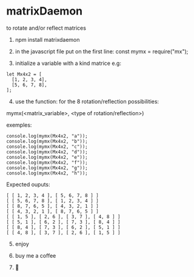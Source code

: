 # matrixDaemon
to rotate and/or reflect matrices

1. npm install matrixdaemon

2. in the javascript file put on the first line: const mymx = require("mx");

3. initialize a variable with a kind matrice e.g:

```
let Mx4x2 = [
  [1, 2, 3, 4],
  [5, 6, 7, 8],
];
```

4. use the function:
for the 8 rotation/reflection possibilities:

mymx(<matrix_variable>, <type of rotation/reflection>)

exemples:
```
console.log(mymx(Mx4x2, "a"));
console.log(mymx(Mx4x2, "b"));
console.log(mymx(Mx4x2, "c"));
console.log(mymx(Mx4x2, "d"));
console.log(mymx(Mx4x2, "e"));
console.log(mymx(Mx4x2, "f"));
console.log(mymx(Mx4x2, "g"));
console.log(mymx(Mx4x2, "h"));
```

Expected ouputs:
```
[ [ 1, 2, 3, 4 ], [ 5, 6, 7, 8 ] ]
[ [ 5, 6, 7, 8 ], [ 1, 2, 3, 4 ] ]
[ [ 8, 7, 6, 5 ], [ 4, 3, 2, 1 ] ]
[ [ 4, 3, 2, 1 ], [ 8, 7, 6, 5 ] ]
[ [ 1, 5 ], [ 2, 6 ], [ 3, 7 ], [ 4, 8 ] ]
[ [ 5, 1 ], [ 6, 2 ], [ 7, 3 ], [ 8, 4 ] ]
[ [ 8, 4 ], [ 7, 3 ], [ 6, 2 ], [ 5, 1 ] ]
[ [ 4, 8 ], [ 3, 7 ], [ 2, 6 ], [ 1, 5 ] ]
```

5. enjoy

6. buy me a coffee
7. :rose: 
